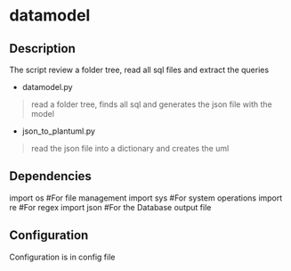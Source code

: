 # datamodel

## Description
The script review a folder tree, read all sql files and extract the queries

- datamodel.py
> read a folder tree, finds all sql and generates the json file with the model

- json_to_plantuml.py
> read the json file into a dictionary and creates the uml	

## Dependencies
import os	#For file management
import sys 	#For system operations
import re	#For regex
import json #For the Database output file

## Configuration
Configuration is in config file